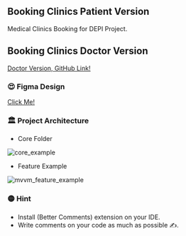 ## Booking Clinics Patient Version
 Medical Clinics Booking for DEPI Project.
## Booking Clinics Doctor Version
 [Doctor Version, GitHub Link!](https://github.com/SulaymanMo/Booking-Clinics-Doctor)

 ### 😍 Figma Design 
 [Click Me!]( https://www.figma.com/design/Jrgw3g9ydg0qD5dLIEjFl2/Doctor-Appointment-App-UI-Kit-(Community)?node-id=2-3&t=D3qDlOHx2PZ3gDrt-0)

### 🏛️ Project Architecture
- Core Folder

![core_example](https://github.com/user-attachments/assets/4820fbd4-dec1-4399-844d-2b0c040beda4)

  
- Feature Example

![mvvm_feature_example](https://github.com/user-attachments/assets/6312ce90-0f47-4fa3-93f4-61ffa32f0e4e)


### 🟡 Hint
- Install (Better Comments) extension on your IDE.
- Write comments on your code as much as possible ✍️.
